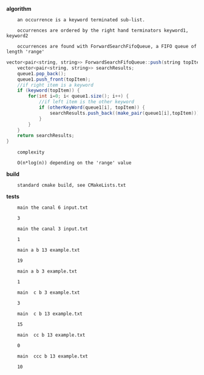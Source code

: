 
**algorithm**
        
        an occurrence is a keyword terminated sub-list.
        
        occurrences are ordered by the right hand terminators keyword1, keyword2
        
        occurrences are found with ForwardSearchFifoQueue, a FIFO queue of length 'range'

```java
vector<pair<string, string>> ForwardSearchFifoQueue::push(string topItem) {
    vector<pair<string, string>> searchResults;
    queue1.pop_back();
    queue1.push_front(topItem);
    //if right item is a keyword
    if (keyword(topItem)) {
        for(int i=0; i< queue1.size(); i++) {
            //if left item is the other keyword
            if (otherKeyWord(queue1[i], topItem)) {
                searchResults.push_back((make_pair(queue1[i],topItem)));
            }
        }
    }
    return searchResults;
}
```

        complexity 
        
        O(n*log(n)) depending on the 'range' value

**build**
        
        standard cmake build, see CMakeLists.txt

**tests**
        
        main the canal 6 input.txt
        
        3
        
        main the canal 3 input.txt
        
        1
        
        main a b 13 example.txt
        
        19
        
        main a b 3 example.txt
        
        1
        
        main  c b 3 example.txt
        
        3
        
        main  c b 13 example.txt
        
        15
        
        main  cc b 13 example.txt
        
        0
        
        main  ccc b 13 example.txt
        
        10

